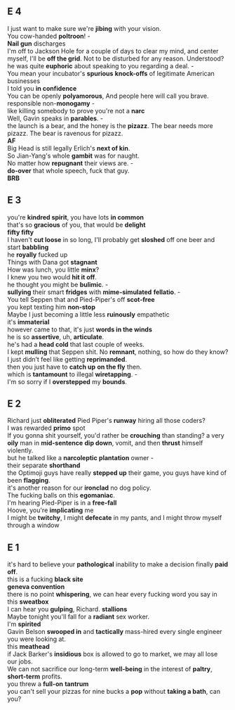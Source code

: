 ## E 4 

I just want to make sure we're **jibing** with your vision.  
You cow-handed **poltroon**! -  
**Nail gun** discharges   
I'm off to Jackson Hole for a couple of days to clear my mind, and center myself, I'll be **off the grid**. Not to be disturbed for any reason. Understood?   
he was quite **euphoric** about speaking to you regarding a deal. -  
You mean your incubator's **spurious** **knock-offs** of legitimate American businesses   
I told you **in confidence**  
You can be openly **polyamorous**, And people here will call you brave.  
responsible non-**monogamy** -   
like killing somebody to prove you're not a **narc**  
Well, Gavin speaks in **parables**. -  
the launch is a bear, and the honey is the **pizazz**. The bear needs more pizazz. The bear is ravenous for pizazz.  
**AF**  
Big Head is still legally Erlich's **next of kin**.  
So Jian-Yang's whole **gambit** was for naught.  
No matter how **repugnant** their views are. -  
**do-over** that whole speech, fuck that guy.  
**BRB**  


## E 3 
you're **kindred spirit**, you have lots **in common**   
that's so **gracious** of you, that would be **delight**  
**fifty fifty**  
I haven't **cut loose** in so long, I'll probably get **sloshed** off one beer and start **babbling**   
he **royally** fucked up  
Things with Dana got **stagnant**  
How was lunch, you little **minx**?  
I knew you two would **hit it off**.  
he thought you might be **bulimic**. -  
**sullying** their smart **fridges** with **mime-simulated** **fellatio**. -  
You tell Seppen that and Pied-Piper's off **scot-free**  
you kept texting him **non-stop**  
Maybe I just becoming a little less **ruinously** empathetic  
it's **immaterial**  
however came to that, it's just **words in the winds**  
he is so **assertive**, uh, **articulate**.   
he's had a **head cold** that last couple of weeks.  
I kept **mulling** that Seppen shit. No **remnant**, nothing, so how do they know?  
I just didn’t feel like getting **reprimanded**.  
then you just have to **catch up** **on the fly** then.  
which is **tantamount** to illegal **wiretapping**. -  
I'm so sorry if I **overstepped** my **bounds**.  

## E 2 
Richard just **obliterated** Pied Piper's **runway** hiring all those coders?  
I was rewarded **primo** spot  
If you gonna shit yourself, you'd rather be **crouching** than standing? 
a very **oily** man in **mid-sentence** **dip down**, vomit, and then **thrust** himself violently.  
but he talked like a **narcoleptic** **plantation** owner -  
their separate **shorthand**  
the Optimoji guys have really **stepped up** their game, you guys have kind of been **flagging**.  
it's another reason for our **ironclad** no dog policy.  
The fucking balls on this **egomaniac**.  
I'm hearing Pied-Piper is in a **free-fall**  
Hoove, you're **implicating** me  
I might be **twitchy**, I might **defecate** in my pants, and I might throw myself through a window  

## E 1 
it's hard to believe your **pathological** inability to make a decision finally **paid off**.  
this is a fucking **black site**  
**geneva convention**  
there is no point **whispering**, we can hear every fucking word you say in this **sweatbox**  
I can hear you **gulping**, Richard. 
**stallions**  
Maybe tonight you'll fall for a **radiant** sex worker.  
I'm **spirited**  
Gavin Belson **swooped in** and **tactically** mass-hired every single engineer you were looking at.  
this **meathead**  
if Jack Barker's **insidious** box is allowed to go to market, we may all lose our jobs.  
We can not sacrifice our long-term **well-being** in the interest of **paltry**, **short-term** profits.  
you threw a **full-on** **tantrum**  
you can't sell your pizzas for nine bucks a **pop** without **taking a bath**, can you?  

